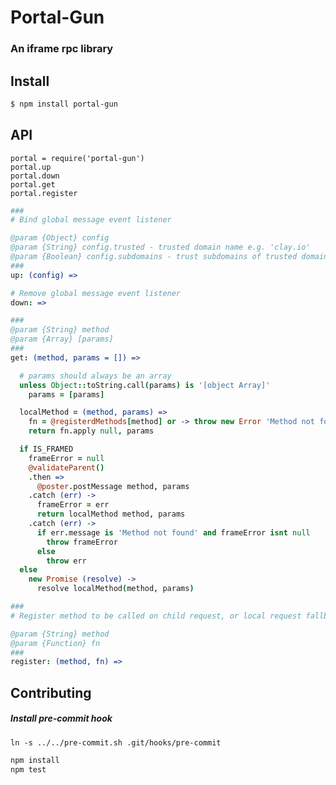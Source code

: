 # Portal-Gun

### An iframe rpc library

## Install

```bash
$ npm install portal-gun
```

## API

`portal = require('portal-gun')`  
`portal.up`  
`portal.down`  
`portal.get`  
`portal.register`  

```coffee
###
# Bind global message event listener

@param {Object} config
@param {String} config.trusted - trusted domain name e.g. 'clay.io'
@param {Boolean} config.subdomains - trust subdomains of trusted domain
###
up: (config) =>
```

```coffee
# Remove global message event listener
down: =>
```

```coffee
###
@param {String} method
@param {Array} [params]
###
get: (method, params = []) =>

  # params should always be an array
  unless Object::toString.call(params) is '[object Array]'
    params = [params]

  localMethod = (method, params) =>
    fn = @registerdMethods[method] or -> throw new Error 'Method not found'
    return fn.apply null, params

  if IS_FRAMED
    frameError = null
    @validateParent()
    .then =>
      @poster.postMessage method, params
    .catch (err) ->
      frameError = err
      return localMethod method, params
    .catch (err) ->
      if err.message is 'Method not found' and frameError isnt null
        throw frameError
      else
        throw err
  else
    new Promise (resolve) ->
      resolve localMethod(method, params)
```

```coffee
###
# Register method to be called on child request, or local request fallback

@param {String} method
@param {Function} fn
###
register: (method, fn) =>
```

## Contributing

##### Install pre-commit hook

`ln -s ../../pre-commit.sh .git/hooks/pre-commit`

```bash
npm install
npm test
```
